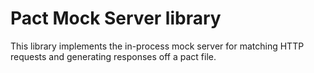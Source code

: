 # Pact Mock Server library

This library implements the in-process mock server for matching HTTP requests and generating responses off a pact file.
